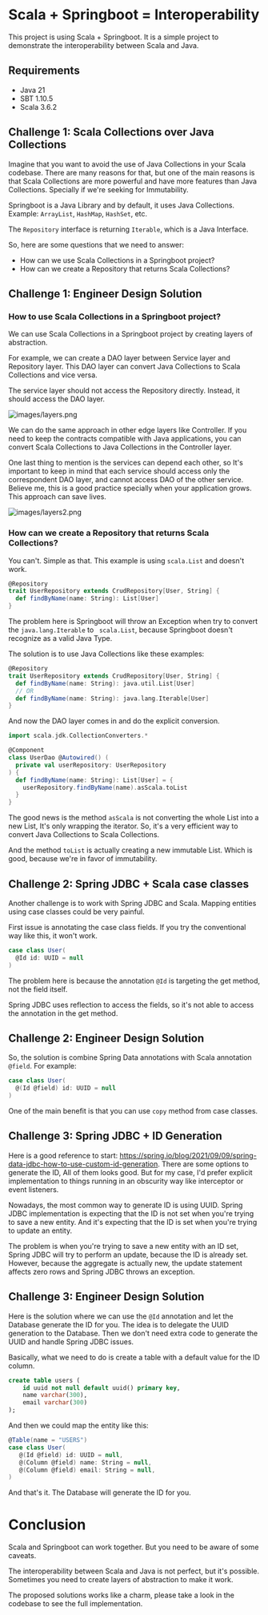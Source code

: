 # Scala + Springboot = Interoperability

This project is using Scala + Springboot. It is a simple project to demonstrate the interoperability between Scala and Java.

## Requirements
- Java 21
- SBT 1.10.5
- Scala 3.6.2

## Challenge 1: Scala Collections over Java Collections

Imagine that you want to avoid the use of Java Collections in your Scala codebase. 
There are many reasons for that, but one of the main reasons is that Scala Collections are more powerful and have more features than Java Collections.
Specially if we're seeking for Immutability.

Springboot is a Java Library and by default, it uses Java Collections. Example: `ArrayList`, `HashMap`, `HashSet`, etc.

The `Repository` interface is returning `Iterable`, which is a Java Interface. 

So, here are some questions that we need to answer: 
  - How can we use Scala Collections in a Springboot project?
  - How can we create a Repository that returns Scala Collections?

## Challenge 1: Engineer Design Solution

### How to use Scala Collections in a Springboot project?

We can use Scala Collections in a Springboot project by creating layers of abstraction.

For example, we can create a DAO layer between Service layer and Repository layer. This DAO layer can convert Java Collections to Scala Collections and vice versa.

The service layer should not access the Repository directly. Instead, it should access the DAO layer.

![images/layers.png](images/layers.png)

We can do the same approach in other edge layers like Controller. If you need to keep the contracts compatible with Java applications, you can convert Scala Collections to Java Collections in the Controller layer.

One last thing to mention is the services can depend each other, so It's important to keep in mind that each service should access only the correspondent DAO layer, and cannot access DAO of the other service.
Believe me, this is a good practice specially when your application grows. This approach can save lives.

![images/layers2.png](images/layers2.png)

### How can we create a Repository that returns Scala Collections?

You can't. Simple as that. This example is using `scala.List` and doesn't work.

```scala 3
@Repository
trait UserRepository extends CrudRepository[User, String] {
  def findByName(name: String): List[User]
}
```

The problem here is Springboot will throw an Exception when try to convert the `java.lang.Iterable` to ` scala.List`, because Springboot doesn't recognize as a valid Java Type.

The solution is to use Java Collections like these examples:

```scala 3
@Repository
trait UserRepository extends CrudRepository[User, String] {
  def findByName(name: String): java.util.List[User]
  // OR
  def findByName(name: String): java.lang.Iterable[User]
}
```

And now the DAO layer comes in and do the explicit conversion.

```scala 3
import scala.jdk.CollectionConverters.*

@Component
class UserDao @Autowired() (
  private val userRepository: UserRepository
) {
  def findByName(name: String): List[User] = {
    userRepository.findByName(name).asScala.toList
  }
}
```

The good news is the method `asScala` is not converting the whole List into a new List, It's only wrapping the iterator. 
So, it's a very efficient way to convert Java Collections to Scala Collections.

And the method `toList` is actually creating a new immutable List. Which is good, because we're in favor of immutability.


## Challenge 2: Spring JDBC + Scala case classes

Another challenge is to work with Spring JDBC and Scala. Mapping entities using case classes could be very painful.

First issue is annotating the case class fields. If you try the conventional way like this, it won't work.

```scala 3
case class User(
  @Id id: UUID = null
)
```

The problem here is because the annotation `@Id` is targeting the get method, not the field itself. 

Spring JDBC uses reflection to access the fields, so it's not able to access the annotation in the get method.

## Challenge 2: Engineer Design Solution

So, the solution is combine Spring Data annotations with Scala annotation `@field`. For example:

```scala 3
case class User(
  @(Id @field) id: UUID = null
)
```

One of the main benefit is that you can use `copy` method from case classes.

## Challenge 3: Spring JDBC + ID Generation

Here is a good reference to start: https://spring.io/blog/2021/09/09/spring-data-jdbc-how-to-use-custom-id-generation.
There are some options to generate the ID, All of them looks good. 
But for my case, I'd prefer explicit implementation to things running in an obscurity way like interceptor or event listeners.

Nowadays, the most common way to generate ID is using UUID.
Spring JDBC implementation is expecting that the ID is not set when you're trying to save a new entity.
And it's expecting that the ID is set when you're trying to update an entity.

The problem is when you're trying to save a new entity with an ID set, Spring JDBC will try to perform an update, because the ID is already set. However, because the aggregate is actually new, the update statement affects zero rows and Spring JDBC throws an exception.

## Challenge 3: Engineer Design Solution

Here is the solution where we can use the `@Id` annotation and let the Database generate the ID for you.
The idea is to delegate the UUID generation to the Database. Then we don't need extra code to generate the UUID and handle Spring JDBC issues.

Basically, what we need to do is create a table with a default value for the ID column.

```sql
create table users (
    id uuid not null default uuid() primary key,
    name varchar(300),
    email varchar(300)
);
```

And then we could map the entity like this:
```scala 3
@Table(name = "USERS")
case class User(
   @(Id @field) id: UUID = null,
   @(Column @field) name: String = null,
   @(Column @field) email: String = null,
)
```

And that's it. The Database will generate the ID for you.

# Conclusion

Scala and Springboot can work together. But you need to be aware of some caveats.

The interoperability between Scala and Java is not perfect, but it's possible. Sometimes you need to create layers of abstraction to make it work.

The proposed solutions works like a charm, please take a look in the codebase to see the full implementation.





